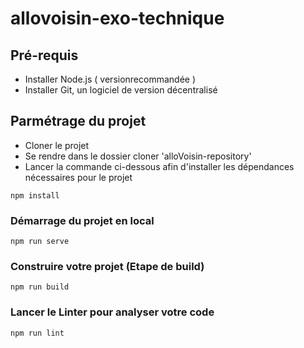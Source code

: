 # allovoisin-exo-technique

## Pré-requis
- Installer Node.js ( versionrecommandée )
- Installer Git, un logiciel de version décentralisé

## Parmétrage du projet
- Cloner le projet 
- Se rendre dans le dossier cloner 'alloVoisin-repository'
- Lancer la commande ci-dessous afin d'installer les dépendances nécessaires pour le projet

```
npm install
```

### Démarrage du projet en local
```
npm run serve
```

### Construire votre projet (Etape de build)
```
npm run build
```

### Lancer le Linter pour analyser votre code
```
npm run lint
```